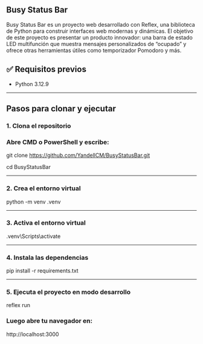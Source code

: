 ## Busy Status Bar

Busy Status Bar es un proyecto web desarrollado con Reflex, una biblioteca de Python para construir interfaces web modernas y dinámicas. El objetivo de este proyecto es presentar un producto innovador: una barra de estado LED multifunción que muestra mensajes personalizados de “ocupado” y ofrece otras herramientas útiles como temporizador Pomodoro y más.


## ✅ Requisitos previos

- Python 3.12.9

---

## Pasos para clonar y ejecutar

### 1. Clona el repositorio

### Abre **CMD o PowerShell** y escribe:

git clone https://github.com/YandellCM/BusyStatusBar.git

cd BusyStatusBar


---

### 2. Crea el entorno virtual

python -m venv .venv


---

### 3. Activa el entorno virtual

.venv\Scripts\activate

---

### 4. Instala las dependencias

pip install -r requirements.txt

---

### 5. Ejecuta el proyecto en modo desarrollo

reflex run


### Luego abre tu navegador en:

http://localhost:3000
